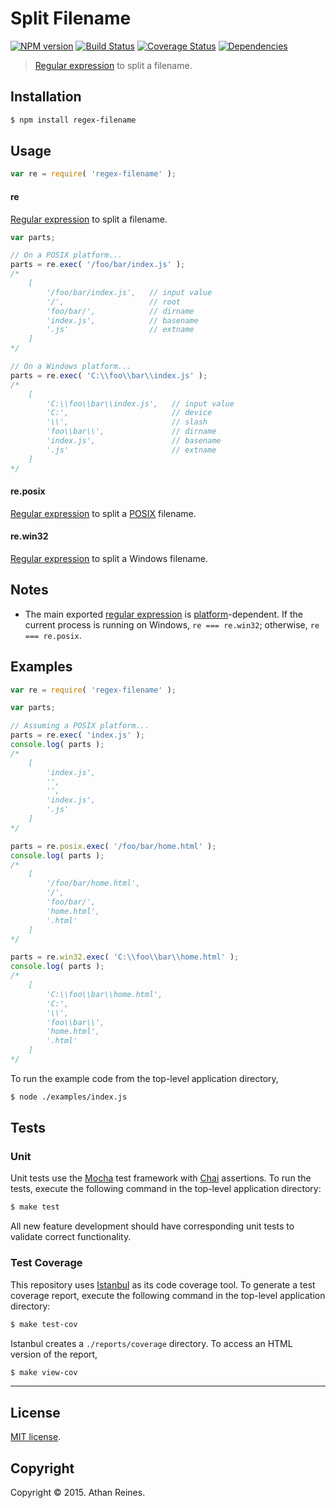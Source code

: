 Split Filename
===
[![NPM version][npm-image]][npm-url] [![Build Status][travis-image]][travis-url] [![Coverage Status][codecov-image]][codecov-url] [![Dependencies][dependencies-image]][dependencies-url]

> [Regular expression](https://developer.mozilla.org/en-US/docs/Web/JavaScript/Guide/Regular_Expressions) to split a filename.


## Installation

``` bash
$ npm install regex-filename
```


## Usage

``` javascript
var re = require( 'regex-filename' );
```

#### re

[Regular expression](https://developer.mozilla.org/en-US/docs/Web/JavaScript/Guide/Regular_Expressions) to split a filename.

``` javascript
var parts;

// On a POSIX platform...
parts = re.exec( '/foo/bar/index.js' );
/*
	[
		'/foo/bar/index.js',   // input value
		'/',                   // root
		'foo/bar/',            // dirname
		'index.js',            // basename
		'.js'                  // extname
	]
*/

// On a Windows platform...
parts = re.exec( 'C:\\foo\\bar\\index.js' );
/*
	[
		'C:\\foo\\bar\\index.js',   // input value
		'C:',                       // device
		'\\',                       // slash
		'foo\\bar\\',               // dirname
		'index.js',                 // basename
		'.js'                       // extname
	]
*/
```


#### re.posix

[Regular expression](https://github.com/kgryte/regex-filename-posix) to split a [POSIX](https://en.wikipedia.org/wiki/POSIX) filename.


#### re.win32

[Regular expression](https://github.com/kgryte/regex-filename-windows) to split a Windows filename.


## Notes

*	 The main exported [regular expression](https://developer.mozilla.org/en-US/docs/Web/JavaScript/Guide/Regular_Expressions) is [platform](https://github.com/kgryte/node-check-if-windows)-dependent. If the current process is running on Windows, `re === re.win32`; otherwise, `re === re.posix`.



## Examples

``` javascript
var re = require( 'regex-filename' );

var parts;

// Assuming a POSIX platform...
parts = re.exec( 'index.js' );
console.log( parts );
/*
	[
		'index.js',
		'',
		'',
		'index.js',
		'.js'
	]
*/

parts = re.posix.exec( '/foo/bar/home.html' );
console.log( parts );
/*
	[
		'/foo/bar/home.html',
		'/',
		'foo/bar/',
		'home.html',
		'.html'
	]
*/

parts = re.win32.exec( 'C:\\foo\\bar\\home.html' );
console.log( parts );
/*
	[
		'C:\\foo\\bar\\home.html',
		'C:',
		'\\',
		'foo\\bar\\',
		'home.html',
		'.html'
	]
*/

```

To run the example code from the top-level application directory,

``` bash
$ node ./examples/index.js
```


## Tests

### Unit

Unit tests use the [Mocha](http://mochajs.org/) test framework with [Chai](http://chaijs.com) assertions. To run the tests, execute the following command in the top-level application directory:

``` bash
$ make test
```

All new feature development should have corresponding unit tests to validate correct functionality.


### Test Coverage

This repository uses [Istanbul](https://github.com/gotwarlost/istanbul) as its code coverage tool. To generate a test coverage report, execute the following command in the top-level application directory:

``` bash
$ make test-cov
```

Istanbul creates a `./reports/coverage` directory. To access an HTML version of the report,

``` bash
$ make view-cov
```


---
## License

[MIT license](http://opensource.org/licenses/MIT).


## Copyright

Copyright &copy; 2015. Athan Reines.


[npm-image]: http://img.shields.io/npm/v/regex-filename.svg
[npm-url]: https://npmjs.org/package/regex-filename

[travis-image]: http://img.shields.io/travis/kgryte/regex-filename/master.svg
[travis-url]: https://travis-ci.org/kgryte/regex-filename

[codecov-image]: https://img.shields.io/codecov/c/github/kgryte/regex-filename/master.svg
[codecov-url]: https://codecov.io/github/kgryte/regex-filename?branch=master

[dependencies-image]: http://img.shields.io/david/kgryte/regex-filename.svg
[dependencies-url]: https://david-dm.org/kgryte/regex-filename

[dev-dependencies-image]: http://img.shields.io/david/dev/kgryte/regex-filename.svg
[dev-dependencies-url]: https://david-dm.org/dev/kgryte/regex-filename

[github-issues-image]: http://img.shields.io/github/issues/kgryte/regex-filename.svg
[github-issues-url]: https://github.com/kgryte/regex-filename/issues
